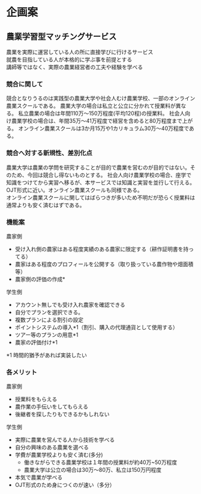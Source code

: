 # 企画案

## 農業学習型マッチングサービス

農業を実際に運営している人の所に直接学びに行けるサービス  
就農を目指している人が本格的に学ぶ事を前提とする  
講師等ではなく、実際の農業経営者の工夫や経験を学べる

### 競合に関して

競合となりうるのは実践型の農業大学や社会人むけ農業学校、一部のオンライン農業スクールである。
農業大学の場合は私立と公立に分かれて授業料が異なる。
私立農業の場合は年間110万～150万程度(平均120程)の授業料。
社会人向け農業学校の場合は、年間35万～41万程度で経営を含めると80万程度まで上がる。
オンライン農業スクールは3か月15万や1カリキュラム30万～40万程度である。

### 競合へ対する新規性、差別化点

農業大学は農業の学問を研究することが目的で農業を営むのが目的ではない。そのため、今回は競合し得ないものとする。
社会人向け農業学校の場合、座学で知識をつけてから実習へ移るが、本サービスでは知識と実習を並行して行える。OJT形式に近い。オンライン農業スクールも同様である。  
オンライン農業スクールに関してはばらつきが多いため不明だが恐らく授業料は通常よりも安く済むはずである。

### 機能案

農家側

* 受け入れ側の農家はある程度実績のある農家に限定する（耕作証明書を持ってる）
* 農家はある程度のプロフィールを公開する（取り扱っている農作物や畑面積等）
* 農家側の評価の作成*

学生側

* アカウント無しでも受け入れ農家を確認できる
* 自分でプランを選択できる。
* 複数プランによる割引の設定
* ポイントシステムの導入*1（割引、購入の代理通貨として使用する）
* ツアー等のプランの用意*1
* 農家の評価付け*1

*1 時間的猶予があれば実装したい

### 各メリット

農家側

* 授業料をもらえる
* 農作業の手伝いをしてもらえる
* 後継者を探したりもできるかもしれない

学生側

* 実際に農業を営んでる人から技術を学べる
* 自分の興味のある農業を選べる
* 学費が農業学校よりも安く済む(多分)
  * 働きながらできる農業学校は１年間の授業料が約40万~50万程度
  * 農業大学は公立の場合は30万～80万、私立は150万円程度
* 本気で農業が学べる
* OJT形式のため身につくのが速い（多分）
